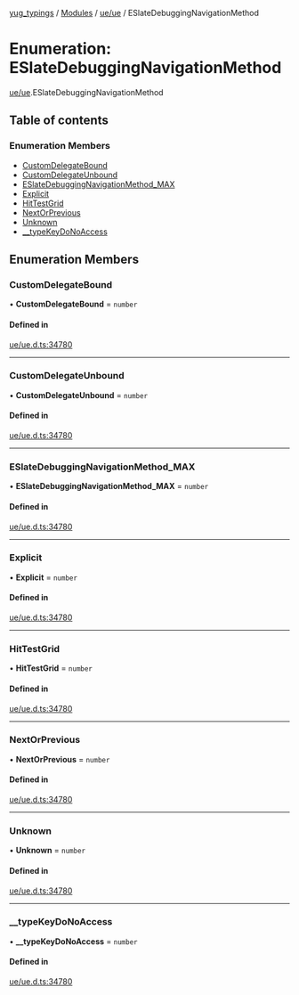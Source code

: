 [yug_typings](../README.md) / [Modules](../modules.md) / [ue/ue](../modules/ue_ue.md) / ESlateDebuggingNavigationMethod

# Enumeration: ESlateDebuggingNavigationMethod

[ue/ue](../modules/ue_ue.md).ESlateDebuggingNavigationMethod

## Table of contents

### Enumeration Members

- [CustomDelegateBound](ue_ue.ESlateDebuggingNavigationMethod.md#customdelegatebound)
- [CustomDelegateUnbound](ue_ue.ESlateDebuggingNavigationMethod.md#customdelegateunbound)
- [ESlateDebuggingNavigationMethod\_MAX](ue_ue.ESlateDebuggingNavigationMethod.md#eslatedebuggingnavigationmethod_max)
- [Explicit](ue_ue.ESlateDebuggingNavigationMethod.md#explicit)
- [HitTestGrid](ue_ue.ESlateDebuggingNavigationMethod.md#hittestgrid)
- [NextOrPrevious](ue_ue.ESlateDebuggingNavigationMethod.md#nextorprevious)
- [Unknown](ue_ue.ESlateDebuggingNavigationMethod.md#unknown)
- [\_\_typeKeyDoNoAccess](ue_ue.ESlateDebuggingNavigationMethod.md#__typekeydonoaccess)

## Enumeration Members

### CustomDelegateBound

• **CustomDelegateBound** = `number`

#### Defined in

[ue/ue.d.ts:34780](https://github.com/YugMetaverse/yug_typings/blob/b7d9b19/ue/ue.d.ts#L34780)

___

### CustomDelegateUnbound

• **CustomDelegateUnbound** = `number`

#### Defined in

[ue/ue.d.ts:34780](https://github.com/YugMetaverse/yug_typings/blob/b7d9b19/ue/ue.d.ts#L34780)

___

### ESlateDebuggingNavigationMethod\_MAX

• **ESlateDebuggingNavigationMethod\_MAX** = `number`

#### Defined in

[ue/ue.d.ts:34780](https://github.com/YugMetaverse/yug_typings/blob/b7d9b19/ue/ue.d.ts#L34780)

___

### Explicit

• **Explicit** = `number`

#### Defined in

[ue/ue.d.ts:34780](https://github.com/YugMetaverse/yug_typings/blob/b7d9b19/ue/ue.d.ts#L34780)

___

### HitTestGrid

• **HitTestGrid** = `number`

#### Defined in

[ue/ue.d.ts:34780](https://github.com/YugMetaverse/yug_typings/blob/b7d9b19/ue/ue.d.ts#L34780)

___

### NextOrPrevious

• **NextOrPrevious** = `number`

#### Defined in

[ue/ue.d.ts:34780](https://github.com/YugMetaverse/yug_typings/blob/b7d9b19/ue/ue.d.ts#L34780)

___

### Unknown

• **Unknown** = `number`

#### Defined in

[ue/ue.d.ts:34780](https://github.com/YugMetaverse/yug_typings/blob/b7d9b19/ue/ue.d.ts#L34780)

___

### \_\_typeKeyDoNoAccess

• **\_\_typeKeyDoNoAccess** = `number`

#### Defined in

[ue/ue.d.ts:34780](https://github.com/YugMetaverse/yug_typings/blob/b7d9b19/ue/ue.d.ts#L34780)
